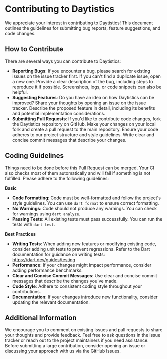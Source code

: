 # Contributing to Daytistics

We appreciate your interest in contributing to Daytistics! This document outlines the guidelines for submitting bug reports, feature suggestions, and code changes.

## How to Contribute

There are several ways you can contribute to Daytistics:

- **Reporting Bugs**:
  If you encounter a bug, please search for existing issues on the issue tracker first. If you can't find a duplicate issue, open a new one. Provide a clear description of the bug, including steps to reproduce it if possible. Screenshots, logs, or code snippets can also be helpful.
- **Suggesting Features**:
  Do you have an idea on how Daytistics can be improved? Share your thoughts by opening an issue on the issue tracker. Describe the proposed feature in detail, including its benefits and potential implementation considerations.
- **Submitting Pull Requests**:
  If you'd like to contribute code changes, fork the Daytistics repository on GitHub. Make your changes on your local fork and create a pull request to the main repository. Ensure your code adheres to our project structure and style guidelines. Write clear and concise commit messages that describe your changes.

## Coding Guidelines

Things need to be done before this Pull Request can be merged. Your CI also checks most of them automatically and will fail if something is not fulfilled. Please adhere to the following guidelines:

**Basic**

- **Code Formatting**: Code must be well-formatted and follow the project's style guidelines. You can use `dart format` to ensure correct formatting.
- **No Warnings**: Code should not produce any warnings. You can check for warnings using `dart analyze`.
- **Passing Tests**: All existing tests must pass successfully. You can run the tests with `dart test`.

**Best Practices**

- **Writing Tests**: When adding new features or modifying existing code, consider adding unit tests to prevent regressions. Refer to the Dart documentation for guidance on writing tests: https://dart.dev/guides/testing
- **Performance**: If your changes might impact performance, consider adding performance benchmarks.
- **Clear and Concise Commit Messages**: Use clear and concise commit messages that describe the changes you've made.
- **Code Style**: Adhere to consistent coding style throughout your contributions.
- **Documentation**: If your changes introduce new functionality, consider updating the relevant documentation.

## Additional Information

We encourage you to comment on existing issues and pull requests to share your thoughts and provide feedback. Feel free to ask questions in the issue tracker or reach out to the project maintainers if you need assistance. Before submitting a large contribution, consider opening an issue or discussing your approach with us via the GitHub Issues.
